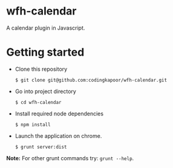# wfh-calendar

A calendar plugin in Javascript.

# Getting started

- Clone this repository

  `$ git clone git@github.com:codingkapoor/wfh-calendar.git`

- Go into project directory

  `$ cd wfh-calendar`

- Install required node dependencies

  `$ npm install`

- Launch the application on chrome.

  `$ grunt server:dist`

**Note:** For other grunt commands try: `grunt --help`.
